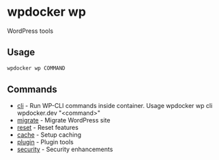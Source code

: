 # wpdocker wp

WordPress tools

## Usage

```bash
wpdocker wp COMMAND
```

## Commands

- [cli](wpdocker%20wp%20cli) - Run WP-CLI commands inside container. Usage wpdocker wp cli wpdocker.dev "\<command\>"
- [migrate](wpdocker%20wp%20migrate) - Migrate WordPress site
- [reset](wpdocker%20wp%20reset) - Reset features
- [cache](wpdocker%20wp%20cache) - Setup caching
- [plugin](wpdocker%20wp%20plugin) - Plugin tools
- [security](wpdocker%20wp%20security) - Security enhancements


